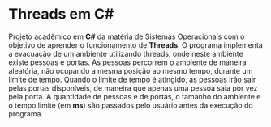 # Threads em C#

Projeto acadêmico em **C#** da matéria de Sistemas Operacionais com o objetivo de aprender o funcionamento de **Threads**. O programa implementa a evacuação de um ambiente utilizando threads, onde neste ambiente existe pessoas e portas. As pessoas percorrem o ambiente de maneira aleatória, não ocupando a mesma posição ao mesmo tempo, durante um limite de tempo. Quando o limite de tempo é atingido, as pessoas irão sair pelas portas disponíveis, de maneira que apenas uma pessoa saia por vez pela porta. A quantidade de pessoas e de portas, o tamanho do ambiente e o tempo limite (em **ms**) são passados pelo usuário antes da execução do programa.
